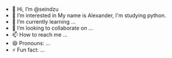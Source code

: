 - 👋 Hi, I’m @seindzu
- 👀 I’m interested in My name is Alexander, I'm studying python.
- 🌱 I’m currently learning ...
- 💞️ I’m looking to collaborate on ...
- 📫 How to reach me ...
- 😄 Pronouns: ...
- ⚡ Fun fact: ...

<!---
seindzu/seindzu is a ✨ special ✨ repository because its `README.md` (this file) appears on your GitHub profile.
You can click the Preview link to take a look at your changes.
--->
